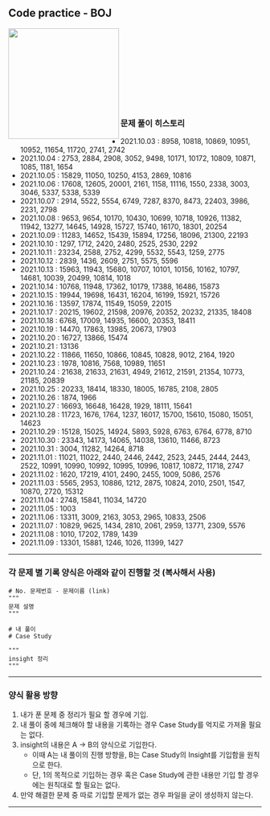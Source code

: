 ## Code practice - BOJ

<img align='left' src="http://mazassumnida.wtf/api/v2/generate_badge?boj=ket0804" height="220">
<br><br><br><br><br><br><br><br><br>

### 문제 풀이 히스토리
- 2021.10.03 : 8958, 10818, 10869, 10951, 10952, 11654, 11720, 2741, 2742
- 2021.10.04 : 2753, 2884, 2908, 3052, 9498, 10171, 10172, 10809, 10871, 1085, 1181, 1654
- 2021.10.05 : 15829, 11050, 10250, 4153, 2869, 10816
- 2021.10.06 : 17608, 12605, 20001, 2161, 1158, 11116, 1550, 2338, 3003, 3046, 5337, 5338, 5339
- 2021.10.07 : 2914, 5522, 5554, 6749, 7287, 8370, 8473, 22403, 3986, 2231, 2798
- 2021.10.08 : 9653, 9654, 10170, 10430, 10699, 10718, 10926, 11382, 11942, 13277, 14645, 14928, 15727, 15740, 16170, 18301, 20254
- 2021.10.09 : 11283, 14652, 15439, 15894, 17256, 18096, 21300, 22193
- 2021.10.10 : 1297, 1712, 2420, 2480, 2525, 2530, 2292
- 2021.10.11 : 23234, 2588, 2752, 4299, 5532, 5543, 1259, 2775
- 2021.10.12 : 2839, 1436, 2609, 2751, 5575, 5596
- 2021.10.13 : 15963, 11943, 15680, 10707, 10101, 10156, 10162, 10797, 14681, 10039, 20499, 10814, 1018
- 2021.10.14 : 10768, 11948, 17362, 10179, 17388, 16486, 15873
- 2021.10.15 : 19944, 19698, 16431, 16204, 16199, 15921, 15726
- 2021.10.16 : 13597, 17874, 11549, 15059, 22015
- 2021.10.17 : 20215, 19602, 21598, 20976, 20352, 20232, 21335, 18408
- 2021.10.18 : 6768, 17009, 14935, 16600, 20353, 18411
- 2021.10.19 : 14470, 17863, 13985, 20673, 17903
- 2021.10.20 : 16727, 13866, 15474
- 2021.10.21 : 13136
- 2021.10.22 : 11866, 11650, 10866, 10845, 10828, 9012, 2164, 1920
- 2021.10.23 : 1978, 10816, 7568, 10989, 11651
- 2021.10.24 : 21638, 21633, 21631, 4949, 21612, 21591, 21354, 10773, 21185, 20839
- 2021.10.25 : 20233, 18414, 18330, 18005, 16785, 2108, 2805
- 2021.10.26 : 1874, 1966
- 2021.10.27 : 16693, 16648, 16428, 1929, 18111, 15641
- 2021.10.28 : 11723, 1676, 1764, 1237, 16017, 15700, 15610, 15080, 15051, 14623
- 2021.10.29 : 15128, 15025, 14924, 5893, 5928, 6763, 6764, 6778, 8710
- 2021.10.30 : 23343, 14173, 14065, 14038, 13610, 11466, 8723
- 2021.10.31 : 3004, 11282, 14264, 8718
- 2021.11.01 : 11021, 11022, 2440, 2446, 2442, 2523, 2445, 2444, 2443, 2522, 10991, 10990, 10992, 10995, 10996, 10817, 10872, 11718, 2747
- 2021.11.02 : 1620, 17219, 4101, 2490, 2455, 1009, 5086, 2576
- 2021.11.03 : 5565, 2953, 10886, 1212, 2875, 10824, 2010, 2501, 1547, 10870, 2720, 15312
- 2021.11.04 : 2748, 15841, 11034, 14720
- 2021.11.05 : 1003
- 2021.11.06 : 13311, 3009, 2163, 3053, 2965, 10833, 2506
- 2021.11.07 : 10829, 9625, 1434, 2810, 2061, 2959, 13771, 2309, 5576
- 2021.11.08 : 1010, 17202, 1789, 1439
- 2021.11.09 : 13301, 15881, 1246, 1026, 11399, 1427
-------------

### 각 문제 별 기록 양식은 아래와 같이 진행할 것 (복사해서 사용)
```
# No. 문제번호 - 문제이름 (link)
"""
문제 설명
"""

# 내 풀이
# Case Study

"""
insight 정리
"""
```
-------------

### 양식 활용 방향
1. 내가 푼 문제 중 정리가 필요 할 경우에 기입.
2. 내 풀이 중에 체크해야 할 내용을 기록하는 경우 Case Study를 억지로 가져올 필요는 없다.
3. insight의 내용은 A -> B의 양식으로 기입한다.
    * 이때 A는 내 풀이의 진행 방향을, B는 Case Study의 Insight를 기입함을 원칙으로 한다.
    * 단, 1의 목적으로 기입하는 경우 혹은 Case Study에 관한 내용만 기입 할 경우에는 원칙대로 할 필요는 없다.
4. 만약 해결한 문제 중 따로 기입할 문제가 없는 경우 파일을 굳이 생성하지 않는다.
-------------
